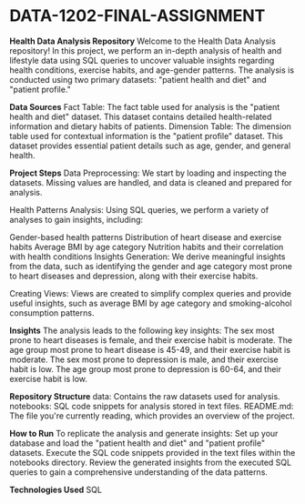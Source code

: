 # DATA-1202-FINAL-ASSIGNMENT
**Health Data Analysis Repository**
Welcome to the Health Data Analysis repository! In this project, we perform an in-depth analysis of health and lifestyle data using SQL queries to uncover valuable insights regarding health conditions, exercise habits, and age-gender patterns. The analysis is conducted using two primary datasets: "patient health and diet" and "patient profile."

**Data Sources**
Fact Table: The fact table used for analysis is the "patient health and diet" dataset. This dataset contains detailed health-related information and dietary habits of patients.
Dimension Table: The dimension table used for contextual information is the "patient profile" dataset. This dataset provides essential patient details such as age, gender, and general health.

**Project Steps**
Data Preprocessing: We start by loading and inspecting the datasets. Missing values are handled, and data is cleaned and prepared for analysis.

Health Patterns Analysis: Using SQL queries, we perform a variety of analyses to gain insights, including:

Gender-based health patterns
Distribution of heart disease and exercise habits
Average BMI by age category
Nutrition habits and their correlation with health conditions
Insights Generation: We derive meaningful insights from the data, such as identifying the gender and age category most prone to heart diseases and depression, along with their exercise habits.

Creating Views: Views are created to simplify complex queries and provide useful insights, such as average BMI by age category and smoking-alcohol consumption patterns.

**Insights**
The analysis leads to the following key insights:
The sex most prone to heart diseases is female, and their exercise habit is moderate.
The age group most prone to heart disease is 45-49, and their exercise habit is moderate.
The sex most prone to depression is male, and their exercise habit is low.
The age group most prone to depression is 60-64, and their exercise habit is low.

**Repository Structure**
data: Contains the raw datasets used for analysis.
notebooks: SQL code snippets for analysis stored in text files.
README.md: The file you're currently reading, which provides an overview of the project.

**How to Run**
To replicate the analysis and generate insights:
Set up your database and load the "patient health and diet" and "patient profile" datasets.
Execute the SQL code snippets provided in the text files within the notebooks directory.
Review the generated insights from the executed SQL queries to gain a comprehensive understanding of the data patterns.

**Technologies Used**
SQL
